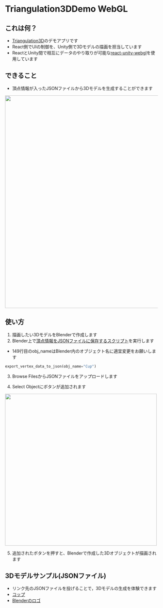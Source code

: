 # Triangulation3DDemo WebGL
## これは何？
- [Triangulation3D](https://github.com/Synesthesias/Triangulation)のデモアプリです
- React側でUIの制御を、Unity側で3Dモデルの描画を担当しています
- ReactとUnity間で相互にデータのやり取りが可能な[react-unity-webgl](https://react-unity-webgl.dev/)を使用しています

## できること
- 頂点情報が入ったJSONファイルから3Dモデルを生成することができます
<img src="https://github.com/user-attachments/assets/b62d1941-d011-4b24-8caf-d1037e45c8c2" width=700>


## 使い方
1. 描画したい3DモデルをBlenderで作成します
2. Blender上で[頂点情報をJSONファイルに保存するスクリプト](https://gist.githubusercontent.com/MAAAARCY/171e93fe0b19faf30eb7c4338d4c6fe7/raw/b7fc6bc0a859cb0a420ea6ae5415143c14fda89c/obj_to_json.py)を実行します

- 149行目のobj_nameはBlender内のオブジェクト名に適宜変更をお願いします
```python
export_vertex_data_to_json(obj_name="Cup")
```

3. Browse FilesからJSONファイルをアップロードします
   
4. Select Objectにボタンが追加されます
   
<img src="https://github.com/user-attachments/assets/3eceae13-4688-46e2-9dde-c0e79d52dcea" width=500>

5. 追加されたボタンを押すと、Blenderで作成した3Dオブジェクトが描画されます

## 3Dモデルサンプル(JSONファイル)
- リンク先のJSONファイルを投げることで，3Dモデルの生成を体験できます
- [コップ](https://gist.githubusercontent.com/MAAAARCY/e3d13ad842c3028b54f6faac73ebacb4/raw/407b7bb3b8597d8b89457291418a41e603d9ddd7/Cup.json)
- [Blenderのロゴ](https://gist.githubusercontent.com/MAAAARCY/49eb5535edfb98fa0a76c8749372e14a/raw/a8c83c717c05f7eea35198ae3171ef6e44847cff/BlenderLogo.json)
